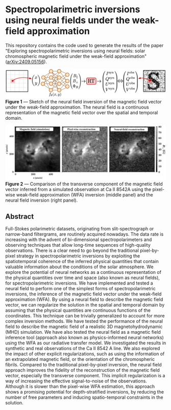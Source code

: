 # Spectropolarimetric inversions using neural fields under the weak-field approximation

This repository contains the code used to generate the results of the paper "Exploring spectropolarimetric inversions using neural fields: solar chromospheric magnetic field under the weak-field approximation" ([arXiv:2409.05156](https://arxiv.org/abs/2409.05156)).

![example](docs/sketch_wINRWFA_large.png?raw=true "")
**Figure 1** — Sketch of the neural field inversion of the magnetic field vector under the weak-field approximation. The neural field is a continuous representation of the magnetic field vector over the spatial and temporal domain.

![example](docs/transverse_comparison.png?raw=true "")
**Figure 2** — Comparison of the transverse component of the magnetic field vector inferred from a simulated observation at Ca II 8542A using the pixel-wise weak-field approximation (WFA) inversion (middle panel) and the neural field inversion (right panel).


## Abstract
Full-Stokes polarimetric datasets, originating from slit-spectrograph or narrow-band filtergrams, are routinely acquired nowadays. The data rate is increasing with the advent of bi-dimensional spectropolarimeters and observing techniques that allow long-time sequences of high-quality observations. There is a clear need to go beyond the traditional pixel-by-pixel strategy in spectropolarimetric inversions by exploiting the spatiotemporal coherence of the inferred physical quantities that contain valuable information about the conditions of the solar atmosphere. We explore the potential of neural networks as a continuous representation of the physical quantities over time and space (also known as neural fields), for spectropolarimetric inversions. We have implemented and tested a neural field to perform one of the simplest forms of spectropolarimetric inversions, the inference of the magnetic field vector under the weak-field approximation (WFA). By using a neural field to describe the magnetic field vector, we can regularize the solution in the spatial and temporal domain by assuming that the physical quantities are continuous functions of the coordinates. This technique can be trivially generalized to account for more complex inversion methods. We have tested the performance of the neural field to describe the magnetic field of a realistic 3D magnetohydrodynamic (MHD) simulation. We have also tested the neural field as a magnetic field inference tool (approach also known as physics-informed neural networks) using the WFA as our radiative transfer model. We investigated the results in synthetic and real observations of the Ca II 8542 A line. We also explored the impact of other explicit regularizations, such as using the information of an extrapolated magnetic field, or the orientation of the chromospheric fibrils. Compared to the traditional pixel-by-pixel inversion, the neural field approach improves the fidelity of the reconstruction of the magnetic field vector, especially the transverse component. This implicit regularization is a way of increasing the effective signal-to-noise of the observations. Although it is slower than the pixel-wise WFA estimation, this approach shows a promising potential for depth-stratified inversions, by reducing the number of free parameters and inducing spatio-temporal constraints in the solution.
